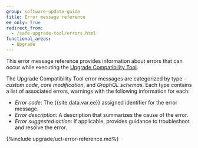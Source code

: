 ```yaml
---
group: software-update-guide
title: Error message reference
ee_only: True
redirect_from:
  - /safe-upgrade-tool/errors.html
functional_areas:
  - Upgrade
---
```


This error message reference provides information about errors that can occur while executing the [Upgrade Compatibility Tool]({{site.baseurl}}/upgrade-compatibility-tool/introduction.html).

The Upgrade Compatibility Tool error messages are categorized by type – *custom code*, *core modification*, and *GraphQL schemas*. Each type contains a list of associated errors, warnings with the following information for each:

*  *Error code*:  The {{site.data.var.ee}} assigned identifier for the error message.
*  *Error description*:  A description that summarizes the cause of the error.
*  *Error suggested action*:  If applicable, provides guidance to troubleshoot and resolve the error.

{%include upgrade/uct-error-reference.md%}
